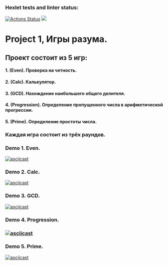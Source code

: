 ### Hexlet tests and linter status:

[![Actions Status](https://github.com/salvadorrus/java-project-61/actions/workflows/hexlet-check.yml/badge.svg)](https://github.com/salvadorrus/java-project-61/actions)
<a href="https://codeclimate.com/github/salvadorrus/java-project-61/maintainability"><img src="https://api.codeclimate.com/v1/badges/7fec2786fef38add7f26/maintainability" /></a>

# Project 1, Игры разума.

## Проект состоит из 5 игр:

#### 1. (Even).        Проверка на четность.
#### 2. (Calc).        Калькулятор.
#### 3. (GCD).         Нахождение наибольшего общего делителя.
#### 4. (Progression). Определение пропущенного числа в арифметической прогрессии.
#### 5. (Prime).       Определение простоты числа.


### Каждая игра состоит из трёх раундов.

### Demo 1. Even.

[![asciicast](https://asciinema.org/a/iU6sE4MElq4kWXZSb4Z7L7KU3.svg)](https://asciinema.org/a/iU6sE4MElq4kWXZSb4Z7L7KU3)

### Demo 2. Calc.


[![asciicast](https://asciinema.org/a/8vkkfCnn4rq4HnUTUn1Wz1Ktv.svg)](https://asciinema.org/a/8vkkfCnn4rq4HnUTUn1Wz1Ktv)

### Demo 3. GCD.


[![asciicast](https://asciinema.org/a/9GNi7cDwDZAx2yjm78QBQW9MP.svg)](https://asciinema.org/a/9GNi7cDwDZAx2yjm78QBQW9MP)

### Demo 4. Progression.


### [![asciicast](https://asciinema.org/a/mDHSaON8x4uPwkZJkRuHZNHeY.svg)](https://asciinema.org/a/mDHSaON8x4uPwkZJkRuHZNHeY)

### Demo 5. Prime.


[![asciicast](https://asciinema.org/a/k5jM8SupybRnUhW8lsCFqUFFn.svg)](https://asciinema.org/a/k5jM8SupybRnUhW8lsCFqUFFn)
